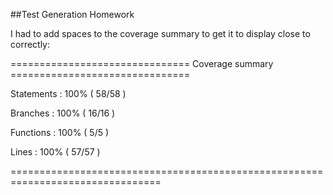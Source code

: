##Test Generation Homework

I had to add spaces to the coverage summary to get it to display close to correctly:

=============================== Coverage summary ===============================

Statements   : 100% ( 58/58 )

Branches     : 100% ( 16/16 )

Functions    : 100% ( 5/5 )

Lines        : 100% ( 57/57 )

================================================================================
